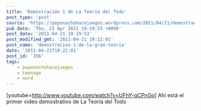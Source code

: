 ```yaml
---
title: 'Demostración 1 de La Teoría del Todo'
post_type: 'post'
source: 'https://pepenachohacejuegos.wordpress.com/2011/04/21/demostracion-1-de-la-gran-teoria/'
pub_date: 'Thu, 21 Apr 2011 19:19:53 +0000'
post_date: '2011-04-21 19:19:53'
post_modified_gmt: '2011-04-21 19:22:01'
post_name: 'demostracion-1-de-la-gran-teoria'
date: '2011-04-21T19:22:01'
post_id: '156'
tags:
    - pepenachohacejuegos
    - teenage
    - nerd
---
```

[youtube=http://www.youtube.com/watch?v=UFhY-gCPnGo]
Ahí está el primer video demostrativo de La Teoría del Todo